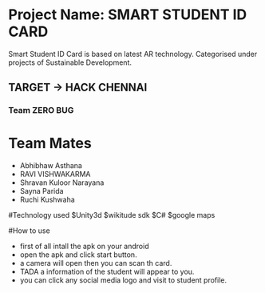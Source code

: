 # Project Name: SMART STUDENT ID CARD

Smart Student ID Card is based on latest AR technology. Categorised under projects of Sustainable Development.

## TARGET -> HACK CHENNAI

### Team ZERO BUG

# Team Mates
- Abhibhaw Asthana
- RAVI VISHWAKARMA
- Shravan Kuloor Narayana
- Sayna Parida
- Ruchi Kushwaha

#Technology used
$Unity3d
$wikitude sdk
$C#
$google maps

#How to use
- first of all intall the apk on your android
- open the apk and click start button.
- a camera will open then you can scan th card.
- TADA a information of the student will appear to you.
- you can click any social media logo and visit to student profile.
